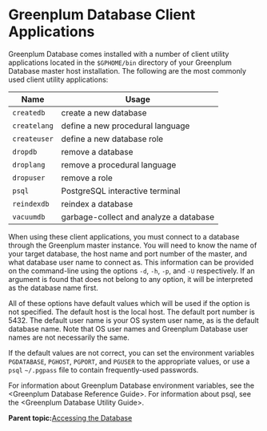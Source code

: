 # Greenplum Database Client Applications 

Greenplum Database comes installed with a number of client utility applications located in the `$GPHOME/bin` directory of your Greenplum Database master host installation. The following are the most commonly used client utility applications:

|Name|Usage|
|----|-----|
|`createdb`|create a new database|
|`createlang`|define a new procedural language|
|`createuser`|define a new database role|
|`dropdb`|remove a database|
|`droplang`|remove a procedural language|
|`dropuser`|remove a role|
|`psql`|PostgreSQL interactive terminal|
|`reindexdb`|reindex a database|
|`vacuumdb`|garbage-collect and analyze a database|

When using these client applications, you must connect to a database through the Greenplum master instance. You will need to know the name of your target database, the host name and port number of the master, and what database user name to connect as. This information can be provided on the command-line using the options `-d`, `-h`, `-p`, and `-U` respectively. If an argument is found that does not belong to any option, it will be interpreted as the database name first.

All of these options have default values which will be used if the option is not specified. The default host is the local host. The default port number is 5432. The default user name is your OS system user name, as is the default database name. Note that OS user names and Greenplum Database user names are not necessarily the same.

If the default values are not correct, you can set the environment variables `PGDATABASE`, `PGHOST`, `PGPORT`, and `PGUSER` to the appropriate values, or use a `psql` `~/.pgpass` file to contain frequently-used passwords.

For information about Greenplum Database environment variables, see the <Greenplum Database Reference Guide\>. For information about psql, see the <Greenplum Database Utility Guide\>.

**Parent topic:**[Accessing the Database](../../access_db/topics/g-accessing-the-database.html)

